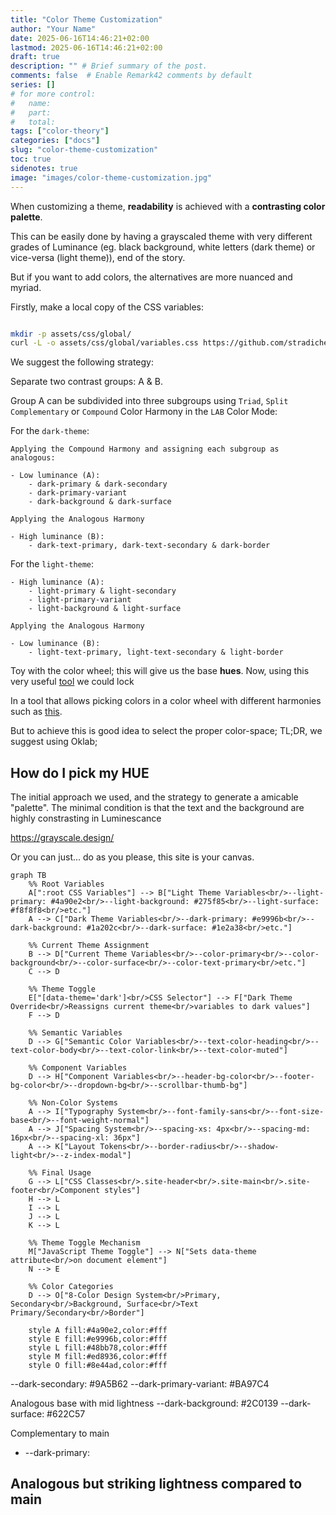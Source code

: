 ```yaml
---
title: "Color Theme Customization"
author: "Your Name"
date: 2025-06-16T14:46:21+02:00
lastmod: 2025-06-16T14:46:21+02:00
draft: true
description: "" # Brief summary of the post.
comments: false  # Enable Remark42 comments by default
series: []
# for more control:
#   name:
#   part:
#   total:
tags: ["color-theory"]
categories: ["docs"]
slug: "color-theme-customization"
toc: true
sidenotes: true
image: "images/color-theme-customization.jpg"
---
```


When customizing a theme, **readability** is achieved with a **contrasting color palette**.

This can be easily done by having a grayscaled theme with very different grades of Luminance (eg. black background, white letters (dark theme) or vice-versa (light theme)), end of the story. 

But if you want to add colors, the alternatives are more nuanced and myriad.

Firstly, make a local copy of the CSS variables:

```bash

mkdir -p assets/css/global/
curl -L -o assets/css/global/variables.css https://github.com/stradichenko/PKB-theme/raw/main/assets/css/global/variables.css
```

We suggest the following strategy:

Separate two contrast groups: A & B. 

Group A can be subdivided into three subgroups using `Triad`, `Split Complementary` or `Compound` Color Harmony in the `LAB` Color Mode:

For the `dark-theme`:

```
Applying the Compound Harmony and assigning each subgroup as analogous:

- Low luminance (A):
    - dark-primary & dark-secondary
    - dark-primary-variant
    - dark-background & dark-surface

Applying the Analogous Harmony

- High luminance (B):
    - dark-text-primary, dark-text-secondary & dark-border
```

For the `light-theme`:

```
- High luminance (A):
    - light-primary & light-secondary
    - light-primary-variant
    - light-background & light-surface

Applying the Analogous Harmony

- Low luminance (B):
    - light-text-primary, light-text-secondary & light-border
```

Toy with the color wheel; this will give us the base **hues**. Now, using this very useful [tool](https://oklch.com/) we could lock

In a tool that allows picking colors in a color wheel with different harmonies such as [this](https://color.adobe.com/create/color-wheel).


But to achieve this is good idea to select the proper color-space; TL;DR, we suggest using Oklab; 



## How do I pick my HUE

The initial approach we used, and the strategy to generate a amicable "palette". 
The minimal condition is that the text and the background are highly constrasting in Luminescance

https://grayscale.design/


Or you can just... do as you please, this site is your canvas.

```mermaid
graph TB
    %% Root Variables
    A[":root CSS Variables"] --> B["Light Theme Variables<br/>--light-primary: #4a90e2<br/>--light-background: #275f85<br/>--light-surface: #f8f8f8<br/>etc."]
    A --> C["Dark Theme Variables<br/>--dark-primary: #e9996b<br/>--dark-background: #1a202c<br/>--dark-surface: #1e2a38<br/>etc."]
    
    %% Current Theme Assignment
    B --> D["Current Theme Variables<br/>--color-primary<br/>--color-background<br/>--color-surface<br/>--color-text-primary<br/>etc."]
    C --> D
    
    %% Theme Toggle
    E["[data-theme='dark']<br/>CSS Selector"] --> F["Dark Theme Override<br/>Reassigns current theme<br/>variables to dark values"]
    F --> D
    
    %% Semantic Variables
    D --> G["Semantic Color Variables<br/>--text-color-heading<br/>--text-color-body<br/>--text-color-link<br/>--text-color-muted"]
    
    %% Component Variables
    D --> H["Component Variables<br/>--header-bg-color<br/>--footer-bg-color<br/>--dropdown-bg<br/>--scrollbar-thumb-bg"]
    
    %% Non-Color Systems
    A --> I["Typography System<br/>--font-family-sans<br/>--font-size-base<br/>--font-weight-normal"]
    A --> J["Spacing System<br/>--spacing-xs: 4px<br/>--spacing-md: 16px<br/>--spacing-xl: 36px"]
    A --> K["Layout Tokens<br/>--border-radius<br/>--shadow-light<br/>--z-index-modal"]
    
    %% Final Usage
    G --> L["CSS Classes<br/>.site-header<br/>.site-main<br/>.site-footer<br/>Component styles"]
    H --> L
    I --> L
    J --> L
    K --> L
    
    %% Theme Toggle Mechanism
    M["JavaScript Theme Toggle"] --> N["Sets data-theme attribute<br/>on document element"]
    N --> E
    
    %% Color Categories
    D --> O["8-Color Design System<br/>Primary, Secondary<br/>Background, Surface<br/>Text Primary/Secondary<br/>Border"]
    
    style A fill:#4a90e2,color:#fff
    style E fill:#e9996b,color:#fff
    style L fill:#48bb78,color:#fff
    style M fill:#ed8936,color:#fff
    style O fill:#8e44ad,color:#fff
```




--dark-secondary: #9A5B62
--dark-primary-variant: #BA97C4

Analogous base with mid lightness
--dark-background: #2C0139
--dark-surface: #622C57

Complementary to main
- --dark-primary: 

Analogous but striking lightness compared to main
--
